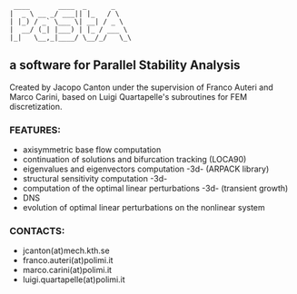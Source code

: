      ____       ____  _      _
    |  _ \ __ _/ ___|| |_   / \
    | |_) / _` \___ \| __| / _ \
    |  __/ (_| |___) | |_ / ___ \
    |_|   \__,_|____/ \__/_/   \_\

## a software for Parallel Stability Analysis

 Created by Jacopo Canton under the supervision of Franco Auteri and Marco
 Carini, based on Luigi Quartapelle's subroutines for FEM discretization.

### FEATURES:
  - axisymmetric base flow computation
  - continuation of solutions and bifurcation tracking (LOCA90)
  - eigenvalues and eigenvectors computation -3d- (ARPACK library)
  - structural sensitivity computation -3d-
  - computation of the optimal linear perturbations -3d- (transient growth)
  - DNS
  - evolution of optimal linear perturbations on the nonlinear system

### CONTACTS:
  - jcanton(at)mech.kth.se
  - franco.auteri(at)polimi.it
  - marco.carini(at)polimi.it
  - luigi.quartapelle(at)polimi.it
